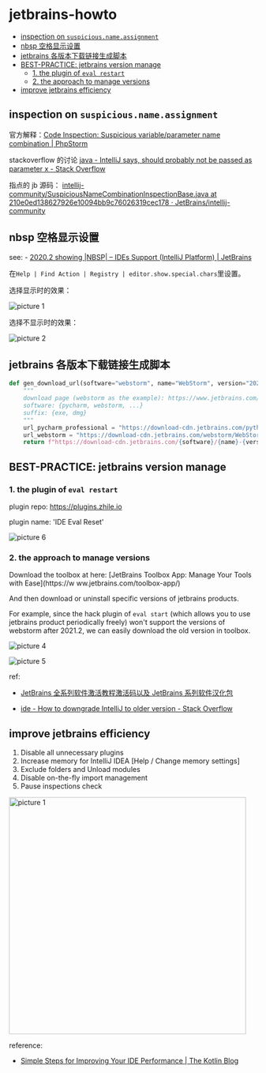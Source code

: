 # jetbrains-howto

- [inspection on `suspicious.name.assignment`](#inspection-on-suspiciousnameassignment)
- [nbsp 空格显示设置](#nbsp空格显示设置)
- [jetbrains 各版本下载链接生成脚本](#jetbrains各版本下载链接生成脚本)
- [BEST-PRACTICE: jetbrains version manage](#best-practice-jetbrains-version-manage)
  - [1. the plugin of `eval restart`](#1-the-plugin-of-eval-restart)
  - [2. the approach to manage versions](#2-the-approach-to-manage-versions)
- [improve jetbrains efficiency](#improve-jetbrains-efficiency)

## inspection on `suspicious.name.assignment`

官方解释：[Code Inspection: Suspicious variable/parameter name combination | PhpStorm](https://www.jetbrains.com/help/phpstorm/javascript-and-typescript-suspicious-variable-parameter-name-combination.html)

stackoverflow 的讨论 [java - IntelliJ says, should probably not be passed as parameter x - Stack Overflow](https://stackoverflow.com/questions/34379580/intellij-says-should-probably-not-be-passed-as-parameter-x)

指点的 jb 源码： [intellij-community/SuspiciousNameCombinationInspectionBase.java at 210e0ed138627926e10094bb9c76026319cec178 · JetBrains/intellij-community](https://github.com/JetBrains/intellij-community/blob/210e0ed138627926e10094bb9c76026319cec178/java/java-analysis-impl/src/com/intellij/codeInspection/suspiciousNameCombination/SuspiciousNameCombinationInspectionBase.java)

## nbsp 空格显示设置

see: - [2020.2 showing |NBSP| – IDEs Support (IntelliJ Platform) | JetBrains](https://intellij-support.jetbrains.com/hc/en-us/community/posts/360009442799-2020-2-showing-NBSP-)

在`Help | Find Action | Registry | editor.show.special.chars`里设置。

选择显示时的效果：

![picture 1](https://mark-vue-oss.oss-cn-hangzhou.aliyuncs.com/jetbrains-howto-1656906625520-b834c9aa7081ce0f8fea14255222028f1881e4618816dd8e13152c02a88fc208.png)

选择不显示时的效果：

![picture 2](https://mark-vue-oss.oss-cn-hangzhou.aliyuncs.com/jetbrains-howto-1656906688216-fb4ab848042da8b9b6ae1b6cc157f786e80670190c1c525ca4d1a1c77c5873f8.png)

## jetbrains 各版本下载链接生成脚本

```py
def gen_download_url(software="webstorm", name="WebStorm", version="2020.3.3", suffix="exe"):
    """
    download page (webstorm as the example): https://www.jetbrains.com/webstorm/download/other.html
    software: {pycharm, webstorm, ...}
    suffix: {exe, dmg}
    """
    url_pycharm_professional = "https://download-cdn.jetbrains.com/python/pycharm-professional-2020.3.5.dmg"
    url_webstorm = "https://download-cdn.jetbrains.com/webstorm/WebStorm-2020.3.3.exe"
    return f"https://download-cdn.jetbrains.com/{software}/{name}-{version}.{suffix}"
```

## BEST-PRACTICE: jetbrains version manage

### 1. the plugin of `eval restart`

plugin repo: https://plugins.zhile.io

plugin name: 'IDE Eval Reset'

![picture 6](https://mark-vue-oss.oss-cn-hangzhou.aliyuncs.com/jetbrains-howto-1642485827260-f451b4ff7ea352b26fd4c6d13a512ff88c8ff067dd754cb9d51e1d979e6af907.png)

### 2. the approach to manage versions

Download the toolbox at here: [JetBrains Toolbox App: Manage Your Tools with Ease](https://w ww.jetbrains.com/toolbox-app/)

And then download or uninstall specific versions of jetbrains products.

For example, since the hack plugin of `eval start` (which allows you to use jetbrains product periodically freely) won't support the versions of webstorm after 2021.2, we can easily download the old version in toolbox.

![picture 4](https://mark-vue-oss.oss-cn-hangzhou.aliyuncs.com/jetbrains-howto-1642485538134-6f36f7277858541772744c00ac24f01f243fcfd7b282a5aceddd5df6fc72c798.png)

![picture 5](https://mark-vue-oss.oss-cn-hangzhou.aliyuncs.com/jetbrains-howto-1642485565528-42c0dec28204e8878ecf4f1a59ed5d70ef5d6cb428377f11fcb7cc885e842fd1.png)

ref:

- [JetBrains 全系列软件激活教程激活码以及 JetBrains 系列软件汉化包](https://www.macwk.com/article/jetbrains-crack)

- [ide - How to downgrade IntelliJ to older version - Stack Overflow](https://stackoverflow.com/questions/18519560/how-to-downgrade-intellij-to-older-version)

## improve jetbrains efficiency

1. Disable all unnecessary plugins
2. Increase memory for IntelliJ IDEA [Help / Change memory settings]
3. Exclude folders and Unload modules
4. Disable on-the-fly import management
5. Pause inspections check

<img alt="picture 1" src="https://mark-vue-oss.oss-cn-hangzhou.aliyuncs.com/1640194669995-jetbrains-howto-bb60024de03a0f70a741740db732e6d44c514c077f1132051728b80595dcc2ae.png" width="480" />

reference:

- [Simple Steps for Improving Your IDE Performance | The Kotlin Blog](https://blog.jetbrains.com/kotlin/2021/06/simple-steps-for-improving-your-ide-performance/)
